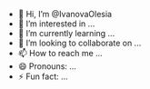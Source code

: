 - 👋 Hi, I’m @IvanovaOlesia
- 👀 I’m interested in ...
- 🌱 I’m currently learning ...
- 💞️ I’m looking to collaborate on ...
- 📫 How to reach me ...
- 😄 Pronouns: ...
- ⚡ Fun fact: ...

<!---
IvanovaOlesia/IvanovaOlesia is a ✨ special ✨ repository because its `README.md` (this file) appears on your GitHub profile.
You can click the Preview link to take a look at your changes.
--->
